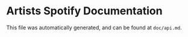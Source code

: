 Artists Spotify Documentation
=====================

This file was automatically generated, and can be found at `doc/api.md`.
